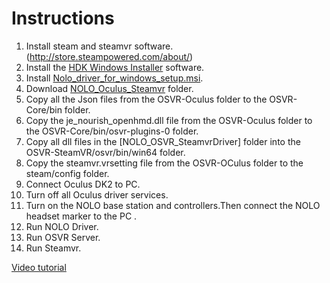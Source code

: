 # Instructions
1. Install steam and steamvr software.(http://store.steampowered.com/about/)  
2. Install the [HDK Windows Installer](http://www.osvr.org/getting-started.html) software.   
3. Install [Nolo_driver_for_windows_setup.msi](https://github.com/NOLOVR/NOLO-Driver-For-Windows/tree/master/NOLOVR).  
4. Download [NOLO_Oculus_Steamvr](https://github.com/NOLOVR/NOLO-Others) folder.
5. Copy all the Json files from the OSVR-Oculus folder to the OSVR-Core/bin folder.  
6. Copy the je_nourish_openhmd.dll file from the OSVR-Oculus folder to the OSVR-Core/bin/osvr-plugins-0 folder.  
7. Copy all dll files in the [NOLO_OSVR_SteamvrDriver] folder into the OSVR-SteamVR/osvr/bin/win64 folder.   
8. Copy the steamvr.vrsetting file from the OSVR-OCulus folder to the steam/config folder.  
9. Connect Oculus DK2 to PC.
10. Turn off all Oculus driver services.  
11. Turn on the NOLO base station and controllers.Then connect the NOLO headset marker to the PC .  
12. Run NOLO Driver.  
13. Run OSVR Server.  
14. Run Steamvr.  

[Video tutorial](https://www.youtube.com/watch?v=qgL7NHixIX8)  
#